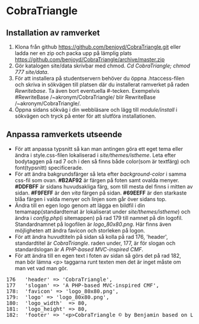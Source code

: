 CobraTriangle
=============

Installation av ramverket
-------------------------

1. Klona från github https://github.com/benjoyd/CobraTriangle.git eller ladda ner en zip och packa upp på lämplig plats https://github.com/benjoyd/CobraTriangle/archive/master.zip
2. Gör katalogen site/data skrivbar med chmod. *Cd CobraTriangle; chmod 777 site/data*.
3. För att installera på studentservern behöver du öppna .htaccess-filen och skriva in sökvägen till platsen där du installerat ramverket på raden *Rewritebase*. Ta även bort eventuella #-tecken. Exempelvis #RewriteBase /~akronym/CobraTriangle/ blir RewriteBase /~akronym/CobraTriangle/.
4. Öppna sidans sökväg i din webbläsare och lägg till *module/install* i sökvägen och tryck på enter för att slutföra installationen.

Anpassa ramverkets utseende
----------------------------
+ För att anpassa typsnitt så kan man antingen göra ett eget tema eller ändra i style.css-filen lokaliserad i *site/themes/istheme*. Leta efter bodytaggen på rad 7 och i den så finns både color(som är textfärg) och font(typsnitt) specificerade.
+ För att ändra bakgrundsfärger så leta efter *background-color* i samma css-fil som ovan. **#B2AF92** är färgen på foten samt ovalda menyer. **#DDFBFF** är sidans huvudsakliga färg, som till mesta del finns i mitten av sidan. **#F9FEFF** är den *vita* färgen på sidan. **#69EEFF** är den starkaste blåa färgen i valda menyer och linjen som går över sidans top.
+ Ändra till en egen logo genom att lägga en bildfil i din temamapp(standardtemat är lokaliserat under *site/themes/istheme*) och ändra i *config.php*(i sitemappen) på rad 179 till namnet på din logofil. Standardnamnet på logofilen är *logo_80x80.png*. Här finns även möjligheten att ändra favicon och storleken på logon.
+ För att ändra huvudtiteln på sidan så kolla på rad 176, 'header', standardtitel är *CobraTriangle*. raden under, 177, är för slogan och standardslogan är *A PHP-based MVC-inspired CMF*.
+ För att ändra till en egen text i foten av sidan så görs det på rad 182, man bör lämna &lt;p&gt; taggarna runt texten men det är inget måste om man vet vad man gör.
<pre>
176	  'header' => 'CobraTriangle',
177	  'slogan' => 'A PHP-based MVC-inspired CMF',
178:  'favicon' => 'logo_80x80.png',
179:  'logo' => 'logo_80x80.png',
180:  'logo_width'  => 80,
181:  'logo_height' => 80,
182:  'footer' => '&lt;p&gt;CobraTriangle &copy; by Benjamin based on Lydia &copy; by Mikael Roos&lt;/p&gt;',
</pre>
